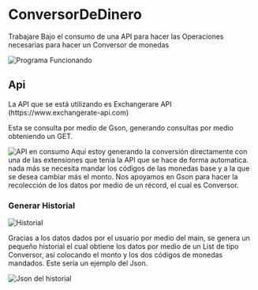 # ConversorDeDinero
Trabajare Bajo el consumo de una API para hacer las Operaciones necesarias para hacer un Conversor de monedas

![Programa Funcionando](https://github.com/ESTILTRT/ConversorDeDinero/assets/157448750/7605b4be-a59f-4a93-ae3b-796d923e2f44)


<h2>Api</h2>
La API que se está utilizando es Exchangerare API (https://www.exchangerate-api.com)

Esta se consulta por medio de Gson, generando consultas por medio obteniendo un GET.

![API en consumo](https://github.com/ESTILTRT/ConversorDeDinero/assets/157448750/795d15c5-e88e-49c7-8c9c-49d076cf9f43)
Aquí estoy generando la conversión directamente con una de las extensiones que tenía la API que se hace de forma automatica.
nada más se necesita mandar los códigos de las monedas base y a la que se desea cambiar más el monto.
Nos apoyamos en Gson para hacer la recolección de los datos por medio de un récord, el cual es Conversor.

<h3>Generar Historial</h3>

![Historial](https://github.com/ESTILTRT/ConversorDeDinero/assets/157448750/d32828bb-aa36-44e3-8099-48c1d465a0f3)

Gracias a los datos dados por el usuario por medio del main, se genera un pequeño historial el cual obtiene los datos por medio de un List de tipo Conversor, así colocando el monto y los dos códigos de monedas mandados.
Este sería un ejemplo del Json.

![Json del historial](https://github.com/ESTILTRT/ConversorDeDinero/assets/157448750/9a645847-19e6-47d2-889c-8d7349a30b66)
